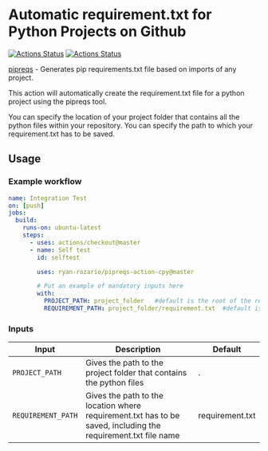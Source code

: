 # Automatic requirement.txt for Python Projects on Github

[![Actions Status](https://github.com/ryan-rozario/pipreqs-action/workflows/Lint/badge.svg)](https://github.com/ryan-rozario/pipreqs-action/actions)
[![Actions Status](https://github.com/ryan-rozario/pipreqs-action/workflows/Integration%20Test/badge.svg)](https://github.com/ryan-rozario/pipreqs-action/actions)

[pipreqs](https://github.com/bndr/pipreqs) - Generates pip requirements.txt file based on imports of any project.

This action will automatically create the requirement.txt file for a python project using the pipreqs tool.

You can specify the location of your project folder that contains all the python files within your repository.
You can specify the path to which your requirement.txt has to be saved.

## Usage

### Example workflow

```yaml
name: Integration Test
on: [push]
jobs:
  build:
    runs-on: ubuntu-latest
    steps:
      - uses: actions/checkout@master
      - name: Self test
        id: selftest

        uses: ryan-rozario/pipreqs-action-cpy@master

        # Put an example of mandatory inputs here
        with:
          PROJECT_PATH: project_folder   #default is the root of the repository
          REQUIREMENT_PATH: project_folder/requirement.txt  #default is requirement.txt in the root of your repository 
```

### Inputs

| Input                                             | Description                                        |Default                                        |
|------------------------------------------------------|-----------------------------------------------|-----------------------------------------------|
| `PROJECT_PATH`  | Gives the path to the project folder that contains the python files    |  .
| `REQUIREMENT_PATH`  | Gives the path to the location where requirement.txt has to be saved, including the requirement.txt file name    | requirement.txt|
